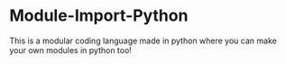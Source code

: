 # Module-Import-Python
This is a modular coding language made in python where you can make your own modules in python too!
